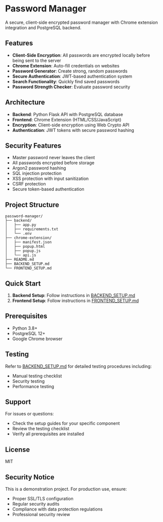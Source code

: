 # Password Manager

A secure, client-side encrypted password manager with Chrome extension integration and PostgreSQL backend.

## Features

- **Client-Side Encryption**: All passwords are encrypted locally before being sent to the server
- **Chrome Extension**: Auto-fill credentials on websites
- **Password Generator**: Create strong, random passwords
- **Secure Authentication**: JWT-based authentication system
- **Search Functionality**: Quickly find saved passwords
- **Password Strength Checker**: Evaluate password security

## Architecture

- **Backend**: Python Flask API with PostgreSQL database
- **Frontend**: Chrome Extension (HTML/CSS/JavaScript)
- **Encryption**: Client-side encryption using Web Crypto API
- **Authentication**: JWT tokens with secure password hashing

## Security Features

- Master password never leaves the client
- All passwords encrypted before storage
- Argon2 password hashing
- SQL injection protection
- XSS protection with input sanitization
- CSRF protection
- Secure token-based authentication

## Project Structure

```
password-manager/
├── backend/
│   ├── app.py
│   ├── requirements.txt
│   └── .env
├── chrome-extension/
│   ├── manifest.json
│   ├── popup.html
│   ├── popup.js
│   └── api.js
├── README.md
├── BACKEND_SETUP.md
└── FRONTEND_SETUP.md
```

## Quick Start

1. **Backend Setup**: Follow instructions in [BACKEND_SETUP.md](BACKEND_SETUP.md)
2. **Frontend Setup**: Follow instructions in [FRONTEND_SETUP.md](FRONTEND_SETUP.md)

## Prerequisites

- Python 3.8+
- PostgreSQL 12+
- Google Chrome browser

## Testing

Refer to [BACKEND_SETUP.md](backend/README.md) for detailed testing procedures including:
- Manual testing checklist
- Security testing
- Performance testing


## Support

For issues or questions:
- Check the setup guides for your specific component
- Review the testing checklist
- Verify all prerequisites are installed

## License

MIT

## Security Notice

This is a demonstration project. For production use, ensure:
- Proper SSL/TLS configuration
- Regular security audits
- Compliance with data protection regulations
- Professional security review

